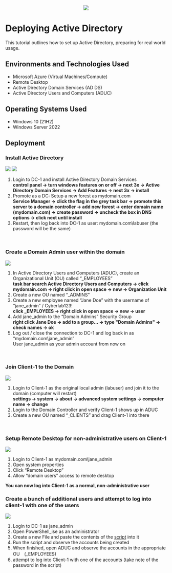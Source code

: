 <p align="center">
<img src="https://github.com/user-attachments/assets/2a666083-7f44-48eb-ab51-728daafd40dd" />
</p>

<h1>Deploying Active Directory</h1>
This tutorial outlines how to set up Active Directory, preparing for real world usage.<br />


<h2>Environments and Technologies Used</h2>

- Microsoft Azure (Virtual Machines/Compute)
- Remote Desktop
- Active Directory Domain Services (AD DS)
- Active Directory Users and Computers (ADUC)

<h2>Operating Systems Used </h2>

- Windows 10</b> (21H2)
- Windows Server 2022

<h2>Deployment</h2>
<h3>Install Active Directory</h3>
<p>
<img src="https://github.com/user-attachments/assets/9eee39a8-7a0a-4e84-b6f6-7afdfbf287e4" />
<img src="https://github.com/user-attachments/assets/607b005a-a423-4282-968f-55fae04dcec9" />
</p>
<ol>
  <li>Login to DC-1 and install Active Directory Domain Services</li>
  <b>control panel → turn windows features on or off → next 3x → Active Directory Domain Services → Add Features → next 3x → install</b>
  <li>Promote as a DC: Setup a new forest as mydomain.com</li>
  <b>Service Manager → click the flag in the grey task bar → promote this server to a domain controller → add new forest → enter domain name (mydomain.com) → create password → uncheck the box in DNS options → click next until install </b>
  <li>Restart, then log back into DC-1 as user: mydomain.com\labuser (the password will be the same) </li>
  <b> </b>
</ol>
<br />

<h3>Create a Domain Admin user within the domain</h3>
<p>
<img src="https://github.com/user-attachments/assets/7393846d-73ca-4084-8af0-a7cc62003b48"/>
</p>
<ol>
  <li>In Active Directory Users and Computers (ADUC), create an Organizational Unit (OU) called “_EMPLOYEES”</li>
  <b>task bar search Active Directory Users and Computers → click mydomain.com → right click in open space → new →  Organization Unit </b>
  <li>Create a new OU named “_ADMINS”</li>
  <li>Create a new employee named “Jane Doe” with the username of “jane_admin” / Cyberlab123!</li>
  <b>click _EMPLOYEES → right click in open space → new → user </b>
  <li>Add jane_admin to the “Domain Admins” Security Group</li>
  <b>right click Jane Doe → add to a group... → type "Domain Admins" → check names → ok </b>
  <li>Log out / close the connection to DC-1 and log back in as “mydomain.com\jane_admin”</li>
  User jane_admin as your admin account from now on
  
</ol>
<br />

<h3>Join Client-1 to the Domain</h3>
<p>
<img src="https://github.com/user-attachments/assets/28826171-6f22-4a90-94ee-dfe6e6d1c4f8" />
</p>
<ol>
  <li>Login to Client-1 as the original local admin (labuser) and join it to the domain (computer will restart)</li>
  <b>settings → system → about → advanced system settings → computer name → change </b>
  <li>Login to the Domain Controller and verify Client-1 shows up in ADUC</li>
  <li>Create a new OU named “_CLIENTS” and drag Client-1 into there</li>
</ol>
<br />

<h3>Setup Remote Desktop for non-administrative users on Client-1</h3>
<p>
<img src="https://github.com/user-attachments/assets/ad05db81-e628-4278-b25f-ef612ddebf49" />
</p>
<ol>
  <li>Login to Client-1 as mydomain.com\jane_admin</li>
  <li>Open system properties</b>
  <li>Click “Remote Desktop”</li>
  <li>Allow “domain users” access to remote desktop</li>
</ol>
<b>You can now log into Client-1 as a normal, non-administrative user</b>
<br />

<h3>Create a bunch of additional users and attempt to log into client-1 with one of the users</h3>
<p>
<img src="https://github.com/user-attachments/assets/9a4d2bed-b7d6-4e80-a8b0-89459362ac9c" />
</p>
<ol>
  <li>Login to DC-1 as jane_admin</li>
  <b></b>
  <li>Open PowerShell_ise as an administrator</li>
  <li>Create a new File and paste the contents of the <a href='https://github.com/joshmadakor1/AD_PS/blob/master/Generate-Names-Create-Users.ps1'>script</a> into it</li>
  <li>Run the script and observe the accounts being created</li>
  <li>When finished, open ADUC and observe the accounts in the appropriate OU　(_EMPLOYEES)</li>
  <li>attempt to log into Client-1 with one of the accounts (take note of the password in the script)</li>
</ol>
<br />
